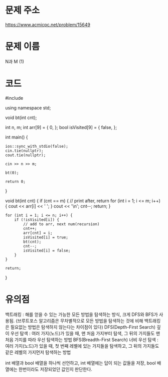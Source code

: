 # 문제 주소
https://www.acmicpc.net/problem/15649

# 문제 이름
N과 M (1)

# 코드
#include <iostream>

using namespace std;

void bt(int cnt);

int n, m;
int arr[9] = { 0, };
bool isVisited[9] = { false, };

int main() {

	ios::sync_with_stdio(false);
	cin.tie(nullptr);
	cout.tie(nullptr);

	cin >> n >> m;

	bt(0);

	return 0;
}

void bt(int cnt)
{
	if (cnt == m) {
		// print after, return
		for (int i = 1; i <= m; i++) {
			cout << arr[i] << ' ';
		}
		cout << '\n';
		cnt--;
		return;
	}
	
	for (int i = 1; i <= n; i++) {
		if (!isVisited[i]) {
			// add to arr, next num(recursion)
			cnt++;
			arr[cnt] = i;
			isVisited[i] = true;
			bt(cnt);
			cnt--;
			isVisited[i] = false;
		}
	}

	return;
}

# 유의점
백트래킹 : 해를 얻을 수 있는 가능한 모든 방법을 탐색하는 방식, 크게 DFS와 BFS가 사용됨.
(브루트포스 알고리즘은 무차별적으로 모든 방법을 탐색하는 것에 비해 백트래킹은 필요없는 방법은 탐색하지 않는다는 차이점이 있다)
DFS(Depth-First Search) 깊이 우선 탐색 : 여러 가지(노드)가 있을 때, 맨 처음 가지부터 탐색, 그 뒤의 가지들도 맨 처음 가지를 따라 우선 탐색하는 방법
BFS(Breadth-First Search) 너비 우선 탐색 : 여러 가지(노드)가 있을 때, 첫 번째 레벨에 있는 가지들을 탐색하고, 그 뒤의 가지들도 같은 레벨의 가지먼저 탐색하는 방법

int 배열과 bool 배열을 하나씩 선언하고, int 배열에는 답이 되는 값들을 저장, bool 배열에는 한번이라도 저장되었던 값인지 판단한다.
